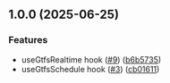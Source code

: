 ## 1.0.0 (2025-06-25)

### Features

* useGtfsRealtime hook ([#9](https://github.com/umts/gtfs-react-hooks/issues/9)) ([b6b5735](https://github.com/umts/gtfs-react-hooks/commit/b6b5735dab0df954670a174a085dc3c75f65f292))
* useGtfsSchedule hook ([#3](https://github.com/umts/gtfs-react-hooks/issues/3)) ([cb01611](https://github.com/umts/gtfs-react-hooks/commit/cb01611f724e4231defaf04195f5574ffc0a1274))
